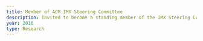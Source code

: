 ```yaml
---
title: Member of ACM IMX Steering Committee
description: Invited to become a standing member of the IMX Steering Committee
year: 2016
type: Research
---
```

